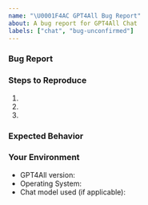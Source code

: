 ```yaml
---
name: "\U0001F4AC GPT4All Bug Report"
about: A bug report for GPT4All Chat
labels: ["chat", "bug-unconfirmed"]
---
```


<!-- Before creating a new issue, please make sure to take a few moments to check the issue tracker for existing issues about the bug. -->

### Bug Report

<!-- A clear and concise description of what the bug is. -->

### Steps to Reproduce

<!-- List the steps that should be taken to experience this issue. Provide any relevant information about your configuration, and describe anything that was unexpected. -->

1.
2.
3.

### Expected Behavior

<!-- In a few words, what did you expect to happen? -->

### Your Environment

- GPT4All version:
- Operating System:
- Chat model used (if applicable):

<!-- You can freely edit this text, please remove all the lines you believe are unnecessary. -->
